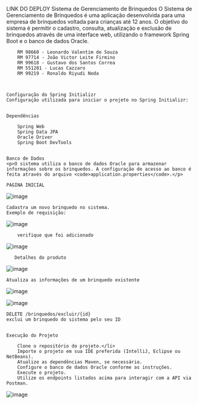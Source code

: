 LINK DO DEPLOY
    Sistema de Gerenciamento de Brinquedos
   O Sistema de Gerenciamento de Brinquedos é uma aplicação desenvolvida para uma empresa de brinquedos voltada para crianças até 12 anos. O objetivo do sistema é permitir o cadastro, consulta, atualização e exclusão de brinquedos através de uma interface web,     utilizando o framework Spring Boot e o banco de dados Oracle.

    
    
        RM 98660 - Leonardo Valentim de Souza
        RM 97714 - João Victor Leite Firmino
        RM 99618 - Gustavo dos Santos Correa
        RM 551201 - Lucas Cazzaro
        RM 99219 - Ronaldo Riyudi Noda
        
    

    Configuração do Spring Initializr
    Configuração utilizada para iniciar o projeto no Spring Initializr:


    Dependências
    
        Spring Web
        Spring Data JPA
        Oracle Driver
        Spring Boot DevTools
    

    Banco de Dados
    <p>O sistema utiliza o banco de dados Oracle para armazenar informações sobre os brinquedos. A configuração de acesso ao banco é feita através do arquivo <code>application.properties</code>.</p>

    PAGINA INICIAL
![image](https://github.com/user-attachments/assets/833ec396-ca51-4076-97c1-20b33794eaca)


    
    Cadastra um novo brinquedo no sistema.
    Exemplo de requisição:
    
![image](https://github.com/user-attachments/assets/1a6009ed-3431-47f1-a018-4eb2c1140549)

   
        verifique que foi adicionado
![image](https://github.com/user-attachments/assets/8592a668-f9c7-46bc-86f4-0302e0a37998)

       Detalhes do produto
![image](https://github.com/user-attachments/assets/ec087036-63b2-4cf9-a92c-8d50f26f7931)

    Atualiza as informações de um brinquedo existente
![image](https://github.com/user-attachments/assets/e4056a4f-d460-4d88-b1c9-68d01584b349)

![image](https://github.com/user-attachments/assets/84903b0c-6f02-42bd-b1d0-8ede6cc4c958)


    DELETE /brinquedos/excluir/{id}
    exclui um brinquedo do sistema pelo seu ID


    Execução do Projeto
  
        Clone o repositório do projeto.</li>
        Importe o projeto em sua IDE preferida (IntelliJ, Eclipse ou NetBeans).
        Atualize as dependências Maven, se necessário.
        Configure o banco de dados Oracle conforme as instruções.
        Execute o projeto.
        Utilize os endpoints listados acima para interagir com a API via Postman.
![image](https://github.com/user-attachments/assets/ff194965-b035-47e1-b68a-12aa6345f3da)

